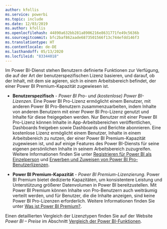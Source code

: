 ```yaml
---
author: kfollis
ms.service: powerbi
ms.topic: include
ms.date: 12/03/2019
ms.author: kfollis
ms.openlocfilehash: 44890a632bb281a8906216e8631771fe49c5636b
ms.sourcegitcommit: bfc2baf862aade6873501566f13c744efdd146f3
ms.translationtype: HT
ms.contentlocale: de-DE
ms.lasthandoff: 05/13/2020
ms.locfileid: "83344018"
---
```

Im Power BI-Dienst stehen Benutzern definierte Funktionen zur Verfügung, die auf der Art der benutzerspezifischen Lizenz basieren, und darauf, ob der Inhalt, mit dem sie agieren, sich in einem Arbeitsbereich befindet, der einer Power BI Premium-Kapazität zugewiesen ist.

* **Benutzerspezifisch** - *Power BI Pro- und (kostenlose) Power BI-Lizenzen*. Eine Power BI Pro-Lizenz ermöglicht einem Benutzer, mit anderen Power BI Pro-Benutzern zusammenzuarbeiten, indem Inhalte von anderen Benutzern mit einer Power BI Pro-Lizenz genutzt und Inhalte für diese freigegeben werden. Nur Benutzer mit einer Power BI Pro-Lizenz können Inhalte in App-Arbeitsbereichen veröffentlichen, Dashboards freigeben sowie Dashboards und Berichte abonnieren. Eine kostenlose Lizenz ermöglicht einem Benutzer, Inhalte in einem Arbeitsbereich zu nutzen, der einer Power BI Premium-Kapazität zugewiesen ist, und auf einige Features des Power BI-Diensts für seine eigenen persönlichen Inhalte in seinem Arbeitsbereich zuzugreifen. Weitere Informationen finden Sie unter [Registrieren für Power BI als Einzelperson](../fundamentals/service-self-service-signup-for-power-bi.md) und [Erwerben und Zuweisen von Power BI Pro-Benutzerlizenzen](../admin/service-admin-purchasing-power-bi-pro.md).

* **Power BI Premium-Kapazität** - *Power BI Premium-Lizenzierung*. Power BI Premium bietet dedizierte Kapazitäten, um konsistentere Leistung und Unterstützung größerer Datenvolumen in Power BI bereitzustellen. Mit Power BI Premium können Inhalte von Pro-Benutzern auch weiträumig verteilt werden, und für Benutzer, die die Inhalte anzeigen, sind keine Power BI Pro-Lizenzen erforderlich. Weitere Informationen finden Sie unter [Was ist Power BI Premium?](../admin/service-premium-what-is.md).

Einen detaillierten Vergleich der Lizenztypen finden Sie auf der Website _Power BI – Preise_ im Abschnitt [Vergleich der Power BI-Funktionen](https://powerbi.microsoft.com/pricing/).
